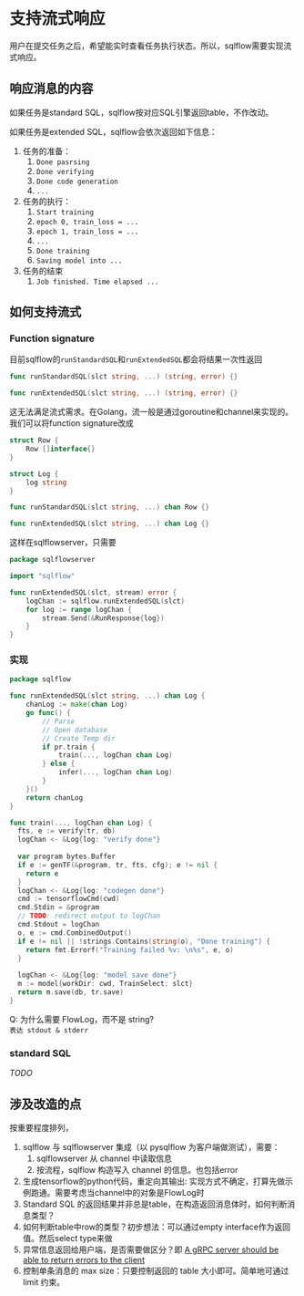 # 支持流式响应

用户在提交任务之后，希望能实时查看任务执行状态。所以，sqlflow需要实现流式响应。

## 响应消息的内容

如果任务是standard SQL，sqlflow按对应SQL引擎返回table，不作改动。

如果任务是extended SQL，sqlflow会依次返回如下信息：

1. 任务的准备：
    1. `Done pasrsing`
    1. `Done verifying`
    1. `Done code generation`
    1. `...`
1. 任务的执行：
    1. `Start training`
    1. `epoch 0, train_loss = ...`
    1. `epoch 1, train_loss = ...`
    1. `...`
    1. `Done training`
    1. `Saving model into ...`
1. 任务的结束
    1. `Job finished. Time elapsed ...`

## 如何支持流式

### Function signature

目前sqlflow的`runStandardSQL`和`runExtendedSQL`都会将结果一次性返回

```go
func runStandardSQL(slct string, ...) (string, error) {}

func runExtendedSQL(slct string, ...) (string, error) {}
```

这无法满足流式需求。在Golang，流一般是通过goroutine和channel来实现的。我们可以将function signature改成

```go
struct Row {
    Row []interface{}
}

struct Log {
    log string
}

func runStandardSQL(slct string, ...) chan Row {}

func runExtendedSQL(slct string, ...) chan Log {}
```

这样在sqlflowserver，只需要

```go
package sqlflowserver

import "sqlflow"

func runExtendedSQL(slct, stream) error {
    logChan := sqlflow.runExtendedSQL(slct)
    for log := range logChan {
        stream.Send(&RunResponse{log})
    }
}
```

### 实现

```go
package sqlflow

func runExtendedSQL(slct string, ...) chan Log {
    chanLog := make(chan Log)
    go func() {
        // Parse
        // Open database
        // Create Temp dir
        if pr.train {
            train(..., logChan chan Log)
        } else {
            infer(..., logChan chan Log)
        }
    }()
    return chanLog
}

func train(..., logChan chan Log) {
  fts, e := verify(tr, db)
  logChan <- &Log{log: "verify done"}
  
  var program bytes.Buffer
  if e := genTF(&program, tr, fts, cfg); e != nil {
    return e
  }
  logChan <- &Log{log: "codegen done"}
  cmd := tensorflowCmd(cwd)
  cmd.Stdin = &program
  // TODO: redirect output to logChan
  cmd.Stdout = logChan
  o, e := cmd.CombinedOutput()
  if e != nil || !strings.Contains(string(o), "Done training") {
    return fmt.Errorf("Training failed %v: \n%s", e, o)
  }
  
  logChan <- &Log{log: "model save done"}
  m := model{workDir: cwd, TrainSelect: slct}
  return m.save(db, tr.save)
}
```

Q: 为什么需要 FlowLog，而不是 string?    
`表达 stdout & stderr`

### standard SQL
*TODO*

## 涉及改造的点
按重要程度排列，

1. sqlflow 与 sqlflowserver 集成（以 pysqlflow 为客户端做测试），需要：  
    1. sqlflowserver 从 channel 中读取信息  
    1. 按流程，sqlflow 构造写入 channel 的信息。也包括error
1. 生成tensorflow的python代码，重定向其输出: 实现方式不确定，打算先做示例跑通。需要考虑当channel中的对象是FlowLog时
1. Standard SQL 的返回结果并非总是table，在构造返回消息体时，如何判断消息类型？
1. 如何判断table中row的类型？初步想法：可以通过empty interface作为返回值。然后select type来做
1. 异常信息返回给用户端，是否需要做区分？即 [A gRPC server should be able to return errors to the client](https://github.com/wangkuiyi/sqlflowserver/issues/19)
1. 控制单条消息的 max size：只要控制返回的 table 大小即可。简单地可通过 limit 约束。
